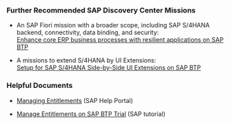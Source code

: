 ### Further Recommended SAP Discovery Center Missions

* An SAP Fiori mission with a broader scope, including SAP S/4HANA backend, connectivity, data binding, and security:<br>
[Enhance core ERP business processes with resilient applications on SAP BTP](https://discovery-center.cloud.sap/missiondetail/3501/3542/)

* A missions to extend S/4HANA by UI Extensions:</br>
[Setup for SAP S/4HANA Side-by-Side UI Extensions on SAP BTP](https://discovery-center.cloud.sap/missiondetail/3239/3325/)


### Helpful Documents

* [Managing Entitlements](https://help.sap.com/docs/BTP/65de2977205c403bbc107264b8eccf4b/c8248745dde24afb91479361de336111.html?locale=en-US) (SAP Help Portal)

* [Manage Entitlements on SAP BTP Trial](https://developers.sap.com/tutorials/cp-trial-entitlements.html) (SAP tutorial)


